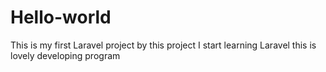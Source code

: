 # Hello-world
This is my first Laravel project
by this project I start learning Laravel
this is lovely developing program
